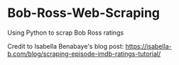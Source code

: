 # Bob-Ross-Web-Scraping
Using Python to scrap Bob Ross ratings


Credit to Isabella Benabaye's blog post: https://isabella-b.com/blog/scraping-episode-imdb-ratings-tutorial/
